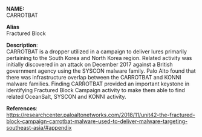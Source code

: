 **NAME:**  
CARROTBAT  
  
**Alias**  
Fractured Block

**Description**:   
CARROTBAT is a dropper utilized in a campaign to deliver lures primarily pertaining to the South Korea and North Korea region.
Related activity was initially discovered in an attack on December 2017 against a British government agency using the SYSCON malware family. Palo Alto found that there was infrastructure overlap between the CARROTBAT and KONNI malware families. Finding CARROTBAT provided an important keystone in identifying Fractured Block Campaign activity to make them able to find related OceanSalt, SYSCON and KONNI activity.

**References**:  
https://researchcenter.paloaltonetworks.com/2018/11/unit42-the-fractured-block-campaign-carrotbat-malware-used-to-deliver-malware-targeting-southeast-asia/#appendix  
